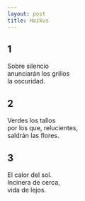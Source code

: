 ```yaml
---
layout: post
title: Haikus
---
```


## 1
Sobre silencio\
anunciarán los grillos\
la oscuridad.

## 2
Verdes los tallos\
por los que, relucientes,\
saldrán las flores.

## 3
El calor del sol.\
Incinera de cerca,\
vida de lejos.
